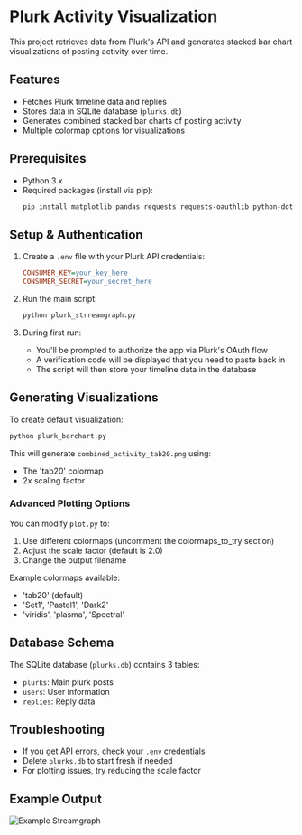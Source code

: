 # Plurk Activity Visualization

This project retrieves data from Plurk's API and generates stacked bar chart visualizations of posting activity over time.

## Features
- Fetches Plurk timeline data and replies
- Stores data in SQLite database (`plurks.db`)
- Generates combined stacked bar charts of posting activity
- Multiple colormap options for visualizations

## Prerequisites
- Python 3.x
- Required packages (install via pip):
  ```bash
  pip install matplotlib pandas requests requests-oauthlib python-dotenv
  ```

## Setup & Authentication
1. Create a `.env` file with your Plurk API credentials:
   ```ini
   CONSUMER_KEY=your_key_here
   CONSUMER_SECRET=your_secret_here
   ```

2. Run the main script:
   ```bash
   python plurk_strreamgraph.py
   ```

3. During first run:
   - You'll be prompted to authorize the app via Plurk's OAuth flow
   - A verification code will be displayed that you need to paste back in
   - The script will then store your timeline data in the database

## Generating Visualizations
To create default visualization:
```bash
python plurk_barchart.py
```

This will generate `combined_activity_tab20.png` using:
- The 'tab20' colormap
- 2x scaling factor

### Advanced Plotting Options
You can modify `plot.py` to:
1. Use different colormaps (uncomment the colormaps_to_try section)
2. Adjust the scale factor (default is 2.0)
3. Change the output filename

Example colormaps available:
- 'tab20' (default)
- 'Set1', 'Pastel1', 'Dark2' 
- 'viridis', 'plasma', 'Spectral'

## Database Schema
The SQLite database (`plurks.db`) contains 3 tables:
- `plurks`: Main plurk posts
- `users`: User information
- `replies`: Reply data

## Troubleshooting
- If you get API errors, check your `.env` credentials
- Delete `plurks.db` to start fresh if needed
- For plotting issues, try reducing the scale factor

## Example Output
![Example Streamgraph](example_plot.png)
